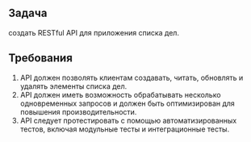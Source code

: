 ## Задача
создать RESTful API для приложения списка дел.

## Требования
1. API должен позволять клиентам создавать, читать, обновлять и удалять элементы списка дел.
2. API должен иметь возможность обрабатывать несколько одновременных запросов и должен быть оптимизирован для повышения производительности.
3. API следует протестировать с помощью автоматизированных тестов, включая модульные тесты и интеграционные тесты.